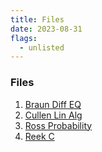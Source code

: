 ```yaml
---
title: Files
date: 2023-08-31
flags:
  - unlisted
---
```


### Files

1. [Braun Diff EQ](./files/Braun.pdf)
2. [Cullen Lin Alg](./files/Cullen.pdf)
3. [Ross Probability](./files/Ross.pdf)
4. [Reek C](./files/Reek.pdf)
